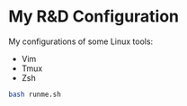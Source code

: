 # My R&D Configuration
My configurations of some Linux tools:
  - Vim
  - Tmux
  - Zsh

```bash
bash runme.sh
```

<!-- ## Basic Install
```bash
apt update
apt install -y tmux vim htop
apt install -y zsh zsh-autosuggestions zsh-syntax-highlighting zsh-theme-powerlevel9k
```

## VIM
```bash
$ cd .dotfile
$ ln -sf ${HOME}/.dotfiles/.vimrc ${HOME}/.vimrc
```

# Tmux
```bash
$ cd .dotfile
$ ln -sf ${HOME}/.dotfiles/.tmux.conf ${HOME}/.tmux.conf
```


# Zsh
```bash
$ cd .dotfile
$ ln -sf ${HOME}/.dotfiles/.zshrc ${HOME}/.zshrc
``` -->



<!-- # Overview
My configurations of some Linux tool:
  - NeoVIM
  - Tmux
  - Zsh
  - Bash
  - System Proxy

## Neovim
```bash
$ cd neovim
$ source install_neovim.sh
```

# Tmux
```bash
$ cd tmux
$ source install_tmux.sh  
```

# Zsh
```bash
$ cd zsh
$ source install_zsh.sh  
``` -->
